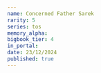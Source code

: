 ```yaml
---
name: Concerned Father Sarek
rarity: 5
series: tos
memory_alpha:
bigbook_tier: 4
in_portal:
date: 23/12/2024
published: true
---
```



